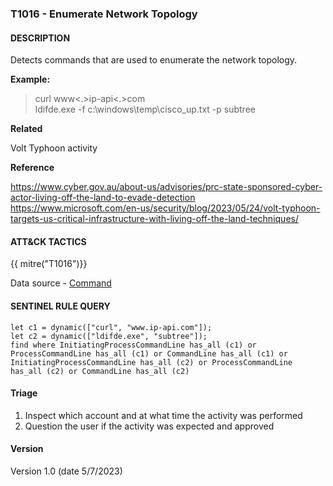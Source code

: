 ### T1016 - Enumerate Network Topology

#### DESCRIPTION

Detects commands that are used to enumerate the network topology.

**Example:**

> curl www\<.>ip-api\<.>com\
> ldifde.exe -f c:\\windows\\temp\\cisco_up.txt -p subtree

**Related**

Volt Typhoon activity

**Reference**

https://www.cyber.gov.au/about-us/advisories/prc-state-sponsored-cyber-actor-living-off-the-land-to-evade-detection <br>
https://www.microsoft.com/en-us/security/blog/2023/05/24/volt-typhoon-targets-us-critical-infrastructure-with-living-off-the-land-techniques/ <br>

#### ATT&CK TACTICS

{{ mitre("T1016")}}

Data source - [Command](https://attack.mitre.org/datasources/DS0017)

#### SENTINEL RULE QUERY

```
let c1 = dynamic(["curl", "www.ip-api.com"]);
let c2 = dynamic(["ldifde.exe", "subtree"]);
find where InitiatingProcessCommandLine has_all (c1) or ProcessCommandLine has_all (c1) or CommandLine has_all (c1) or
InitiatingProcessCommandLine has_all (c2) or ProcessCommandLine has_all (c2) or CommandLine has_all (c2)  
```

#### Triage

1. Inspect which account and at what time the activity was performed
1. Question the user if the activity was expected and approved

#### Version

Version 1.0 (date 5/7/2023)
